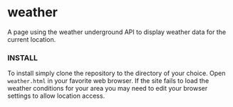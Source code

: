 # weather
A page using the weather underground API to display weather data for the current location.

### INSTALL
To install simply clone the repository to the directory of your choice. Open `weather.html` in your favorite web browser. If the site fails to load the weather conditions for your area you may need to edit your browser settings to allow location access.
